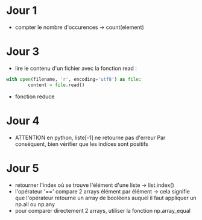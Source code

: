 # Jour 1

- compter le nombre d'occurences -> count(element)

# Jour 3

- lire le contenu d'un fichier avec la fonction read :

```python
with open(filename, 'r', encoding='utf8') as file:
        content = file.read()
```

- fonction reduce

# Jour 4

- ATTENTION en python, liste[-1] ne retourne pas d'erreur
  Par conséquent, bien vérifier que les indices sont positifs

# Jour 5

- retourner l'index où se trouve l'élément d'une liste -> list.index()
- l'opérateur '==' compare 2 arrays élément par élément -> cela signifie que l'opérateur retourne un array de booléens auquel il faut appliquer un np.all ou np.any
- pour comparer directement 2 arrays, utiliser la fonction np.array_equal
